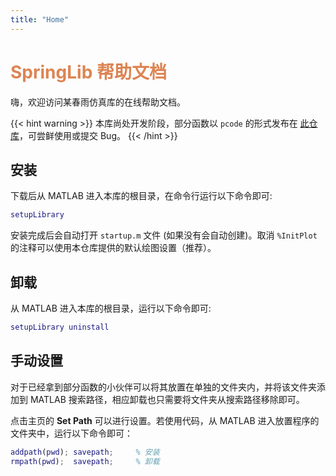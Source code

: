 ```yaml
---
title: "Home"
---
```


# <font color="#DD8452"> SpringLib 帮助文档 </font>

嗨，欢迎访问某春雨仿真库的在线帮助文档。

{{< hint warning >}}
本库尚处开发阶段，部分函数以 `pcode` 的形式发布在 [此仓库](https://github.com/iChunyu/pcodes)，可尝鲜使用或提交 Bug。
{{< /hint >}}

## 安装

下载后从 MATLAB 进入本库的根目录，在命令行运行以下命令即可:

```MATLAB
setupLibrary
```

安装完成后会自动打开 `startup.m` 文件 (如果没有会自动创建)。取消 `%InitPlot` 的注释可以使用本仓库提供的默认绘图设置（推荐）。

## 卸载

从 MATLAB 进入本库的根目录，运行以下命令即可:

```MATLAB
setupLibrary uninstall
```

## 手动设置

对于已经拿到部分函数的小伙伴可以将其放置在单独的文件夹内，并将该文件夹添加到 MATLAB 搜索路径，相应卸载也只需要将文件夹从搜索路径移除即可。

点击主页的 __Set Path__ 可以进行设置。若使用代码，从 MATLAB 进入放置程序的文件夹中，运行以下命令即可：

```MATLAB
addpath(pwd); savepath;     % 安装
rmpath(pwd);  savepath;     % 卸载
```
